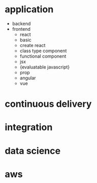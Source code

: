 # application
  * backend
  * frontend
    * react
     * basic
      * create react
      * class type component
      * functional component
      * jsx 
      * {evaluatable javascript}
      * prop
    * angular
    * vue
# continuous delivery
# integration
# data science
# aws
